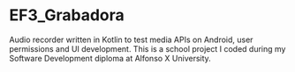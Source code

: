 # EF3_Grabadora
Audio recorder written in Kotlin to test media APIs on Android, user permissions and UI development. 
This is a school project I coded during my Software Development diploma at Alfonso X University.
